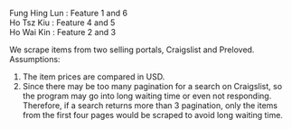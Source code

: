 Fung Hing Lun : Feature 1 and 6<br/>
Ho Tsz Kiu : Feature 4 and 5<br/>
Ho Wai Kin : Feature 2 and 3

We scrape items from two selling portals, Craigslist and Preloved.
Assumptions: 
1. The item prices are compared in USD.
2. Since there may be too many pagination for a search on Craigslist, so the program may go into long waiting time or even not responding.    Therefore, if a search returns more than 3 pagination, only the items from the first four pages would be scraped to avoid long waiting 	time.   
